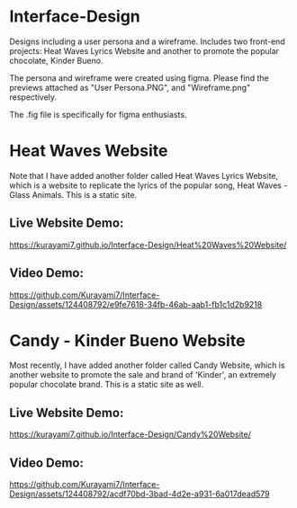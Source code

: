 # Interface-Design
Designs including a user persona and a wireframe. Includes two front-end projects: Heat Waves Lyrics Website and another to promote the popular chocolate, Kinder Bueno.

The persona and wireframe were created using figma. Please find the previews attached as "User Persona.PNG", and "Wireframe.png" respectively. 

The .fig file is specifically for figma enthusiasts.

# Heat Waves Website
Note that I have added another folder called Heat Waves Lyrics Website, which is a website to replicate the lyrics of the popular song, Heat Waves - Glass Animals. This is a static site.

## Live Website Demo:
https://kurayami7.github.io/Interface-Design/Heat%20Waves%20Website/

## Video Demo:
https://github.com/Kurayami7/Interface-Design/assets/124408792/e9fe7618-34fb-46ab-aab1-fb1c1d2b9218


# Candy - Kinder Bueno Website
Most recently, I have added another folder called Candy Website, which is another website to promote the sale and brand of 'Kinder', an extremely popular chocolate brand. This is a static site as well.

## Live Website Demo:
https://kurayami7.github.io/Interface-Design/Candy%20Website/

## Video Demo:
https://github.com/Kurayami7/Interface-Design/assets/124408792/acdf70bd-3bad-4d2e-a931-6a017dead579

